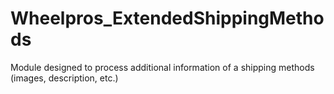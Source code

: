 # Wheelpros_ExtendedShippingMethods

Module designed to process additional information of a shipping methods (images, description, etc.)
